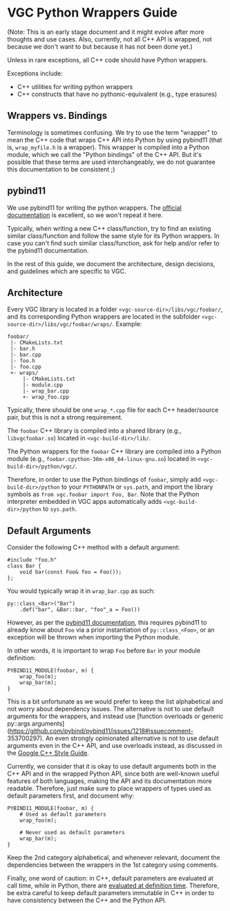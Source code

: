# VGC Python Wrappers Guide

(Note: This is an early stage document and it might evolve after more thoughts
and use cases. Also, currently, not all C++ API is wrapped, not because we don't
want to but because it has not been done yet.)

Unless in rare exceptions, all C++ code should have Python wrappers.

Exceptions include:
- C++ utilities for writing python wrappers
- C++ constructs that have no pythonic-equivalent (e.g., type erasures)

## Wrappers vs. Bindings

Terminology is sometimes confusing. We try to use the term "wrapper" to mean the
C++ code that wraps C++ API into Python by using pybind11 (that is,
`wrap_myfile.h` is a wrapper). This wrapper is compiled into a Python module,
which we call the "Python bindings" of the C++ API. But it's possible that these
terms are used interchangeably, we do not guarantee this documentation to be
consistent ;)

## pybind11

We use pybind11 for writing the python wrappers. The [official
documentation](http://pybind11.readthedocs.io) is excellent, so we won't repeat
it here.

Typically, when writing a new C++ class/function, try to find an existing
similar class/function and follow the same style for its Python wrappers. In
case you can't find such similar class/function, ask for help and/or refer to
the pybind11 documentation.

In the rest of this guide, we document the architecture, design decisions, and
guidelines which are specific to VGC.

## Architecture

Every VGC library is located in a folder `<vgc-source-dir>/libs/vgc/foobar/`, and
its corresponding Python wrappers are located in the subfolder
`<vgc-source-dir>/libs/vgc/foobar/wraps/`. Example:

```
foobar/
 |- CMakeLists.txt
 |- bar.h
 |- bar.cpp
 |- foo.h
 |- foo.cpp
 +- wraps/
     |- CMakeLists.txt
     |- module.cpp
     |- wrap_bar.cpp
     +- wrap_foo.cpp
```

Typically, there should be one `wrap_*.cpp` file for each C++ header/source
pair, but this is not a strong requirement.

The `foobar` C++ library is compiled into a shared library (e.g.,
`libvgcfoobar.so`) located in `<vgc-build-dir>/lib/`.

The Python wrappers for the `foobar` C++ library are compiled into a Python
module (e.g., `foobar.cpython-36m-x86_64-linux-gnu.so`) located in
`<vgc-build-dir>/python/vgc/`.

Therefore, in order to use the Python bindings of `foobar`, simply add
`<vgc-build-dir>/python` to your `PYTHONPATH` or `sys.path`, and import the
library symbols as `from vgc.foobar import Foo, Bar`. Note that the Python
interpreter embedded in VGC apps automatically adds `<vgc-build-dir>/python` to
`sys.path`.

## Default Arguments

Consider the following C++ method with a default argument:

```
#include "foo.h"
class Bar {
    void bar(const Foo& foo = Foo());
};
```

You would typically wrap it in `wrap_bar.cpp` as such:

```
py::class_<Bar>("Bar")
    .def("bar", &Bar::bar, "foo"_a = Foo())
```

However, as per the
[pybind11 documentation](http://pybind11.readthedocs.io/en/stable/advanced/functions.html#default-arguments-revisited),
this requires pybind11 to already know about `Foo` via a prior instantiation of
`py::class_<Foo>`, or an exception will be thrown when importing the Python
module.

In other words, it is important to wrap `Foo` before `Bar` in your module definition:

```
PYBIND11_MODULE(foobar, m) {
    wrap_foo(m);
    wrap_bar(m);
}
```

This is a bit unfortunate as we would prefer to keep the list alphabetical and
not worry about dependency issues. The alternative is not to use default
arguments for the wrappers, and instead use [function overloads or generic
py::args arguments](https://github.com/pybind/pybind11/issues/1218#issuecomment-
353700297). An even strongly opinionated alternative is not to use default
arguments even in the C++ API, and use overloads instead, as discussed in the
[Google C++ Style
Guide](https://google.github.io/styleguide/cppguide.html#Default_Arguments).

Currently, we consider that it is okay to use default arguments both in the C++
API and in the wrapped Python API, since both are well-known useful features of
both languages, making the API and its documentation more readable. Therefore,
just make sure to place wrappers of types used as default parameters first, and
document why:

```
PYBIND11_MODULE(foobar, m) {
    # Used as default parameters
    wrap_foo(m);

    # Never used as default parameters
    wrap_bar(m);
}
```

Keep the 2nd category alphabetical, and whenever relevant, document the
dependencies between the wrappers in the 1st category using comments.

Finally, one word of caution: in C++, default parameters are evaluated at call
time, while in Python, there are [evaluated at definition
time](http://docs.python-guide.org/en/latest/writing/gotchas/#mutable-default-arguments).
Therefore, be extra careful to keep default parameters immutable in C++ in
order to have consistency between the C++ and the Python API.
